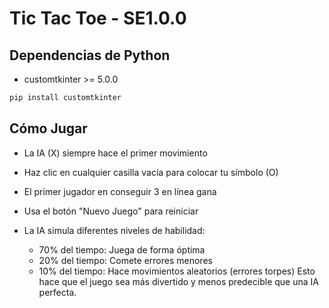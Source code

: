 # Tic Tac Toe - SE1.0.0

## Dependencias de Python
- customtkinter >= 5.0.0

```bash
pip install customtkinter
```

## Cómo Jugar

- La IA (X) siempre hace el primer movimiento
- Haz clic en cualquier casilla vacía para colocar tu símbolo (O)
- El primer jugador en conseguir 3 en línea gana
- Usa el botón "Nuevo Juego" para reiniciar
- La IA simula diferentes niveles de habilidad:

  - 70% del tiempo: Juega de forma óptima
  - 20% del tiempo: Comete errores menores
  - 10% del tiempo: Hace movimientos aleatorios (errores torpes)
Esto hace que el juego sea más divertido y menos predecible que una IA perfecta.
